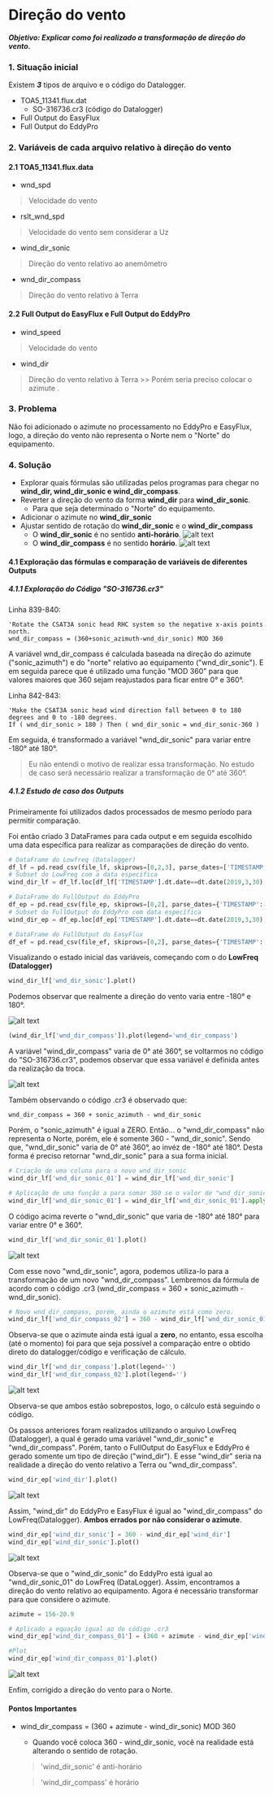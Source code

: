# Direção do vento

***Objetivo: Explicar como foi realizado a transformação de direção do vento.***

### 1. Situação inicial

Existem ***3*** tipos de arquivo e o código do Datalogger.
- TOA5_11341.flux.dat
    - SO-316736.cr3 (código do Datalogger)
- Full Output do EasyFlux
- Full Output do EddyPro

### 2. Variáveis de cada arquivo relativo à direção do vento

#### 2.1 TOA5_11341.flux.data
- wnd_spd
> Velocidade do vento
- rslt_wnd_spd
> Velocidade do vento sem considerar a Uz
- wind_dir_sonic
> Direção do vento relativo ao anemômetro
- wnd_dir_compass
> Direção do vento relativo à Terra

#### 2.2 Full Output do EasyFlux e Full Output do EddyPro
- wind_speed
> Velocidade do vento
- wind_dir
> Direção do vento relativo à Terra
    >> Porém seria preciso colocar o azimute .

### 3. Problema

Não foi adicionado o azimute no processamento no EddyPro e EasyFlux, logo, a direção do vento não representa o Norte nem o "Norte" do equipamento.

### 4. Solução

- Explorar quais fórmulas são utilizadas pelos programas para chegar no **wind_dir,  wind_dir_sonic e wind_dir_compass**.
- Reverter a direção do vento da forma **wind_dir** para **wind_dir_sonic**.
    - Para que seja determinado o "Norte" do equipamento.
- Adicionar o azimute no **wind_dir_sonic**
- Ajustar sentido de rotação do **wind_dir_sonic** e o **wind_dir_compass**
    - O **wind_dir_sonic** é no sentido **anti-horário**. ![alt text](./imgs/irgason_wnd_dir_sonic.PNG "documentação irgason sonic")
    - O **wind_dir_compass** é no sentido **horário**. ![alt text](./imgs/irgason_wnd_dir_compass.PNG "documentação irgason compass")

#### 4.1 Exploração das fórmulas e comparação de variáveis de diferentes Outputs

##### 4.1.1 Exploração do Código "SO-316736.cr3"

Linha 839-840:
```
'Rotate the CSAT3A sonic head RHC system so the negative x-axis points north.
wnd_dir_compass = (360+sonic_azimuth-wnd_dir_sonic) MOD 360
```
A variável wnd_dir_compass é calculada baseada na direção do azimute ("sonic_azimuth") e do "norte" relativo ao equipamento ("wnd_dir_sonic"). E em seguida parece que é utilizado uma função "MOD 360" para que valores maiores que 360 sejam reajustados para ficar entre 0° e 360°.

Linha 842-843:
```
'Make the CSAT3A sonic head wind direction fall between 0 to 180 degrees and 0 to -180 degrees.
If ( wnd_dir_sonic > 180 ) Then ( wnd_dir_sonic = wnd_dir_sonic-360 )
```
Em seguida, é transformado a variável "wnd_dir_sonic" para variar entre -180° até 180°.
> Eu não entendi o motivo de realizar essa transformação. No estudo de caso será necessário realizar a transformação de 0° até 360°.

##### 4.1.2 Estudo de caso dos Outputs

Primeiramente foi utilizados dados processados de mesmo período para permitir comparação.

Foi então criado 3 DataFrames para cada output e em seguida escolhido uma data específica para realizar as comparações de direção do vento.

```python
# DataFrame do Lowfreq (Datalogger)
df_lf = pd.read_csv(file_lf, skiprows=[0,2,3], parse_dates=['TIMESTAMP'])
# Subset do LowFreq com a data específica
wind_dir_lf = df_lf.loc[df_lf['TIMESTAMP'].dt.date==dt.date(2019,3,30), ['TIMESTAMP','wnd_dir_sonic','wnd_dir_compass','wnd_spd']].reset_index()

# DataFrame do FullOutput do EddyPro
df_ep = pd.read_csv(file_ep, skiprows=[0,2], parse_dates={'TIMESTAMP':['date','time']})
# Subset do FullOutput do EddyPro com data específica
wind_dir_ep = df_ep.loc[df_ep['TIMESTAMP'].dt.date==dt.date(2019,3,30), ['TIMESTAMP','wind_dir','wind_speed']].reset_index()

# DataFrame do FullOutput do EasyFlux
df_ef = pd.read_csv(file_ef, skiprows=[0,2], parse_dates={'TIMESTAMP':['date','time']})
```

Visualizando o estado inicial das variáveis, começando com o do **LowFreq (Datalogger)**

```python
wind_dir_lf['wnd_dir_sonic'].plot()
```
Podemos observar que realmente a direção do vento varia entre -180° e 180°.

![alt text](./imgs/lf_wnd_dir_sonic_inicial.PNG)

```python
(wind_dir_lf['wnd_dir_compass']).plot(legend='wnd_dir_compass')
```
A variável "wind_dir_compass" varia de 0° até 360°, se voltarmos no código do "SO-316736.cr3", podemos observar que essa variável é definida antes da realização da troca.

![alt text](./imgs/lf_wnd_dir_compass_inicial.PNG)


Também observando o código .cr3 é observado que:
```
wnd_dir_compass = 360 + sonic_azimuth - wnd_dir_sonic
```
Porém, o "sonic_azimuth" é igual a ZERO. Então... o "wnd_dir_compass" não representa o Norte, porém, ele é somente 360 - "wnd_dir_sonic". Sendo que, "wnd_dir_sonic" varia de 0° até 360°, ao invéz de -180° até 180°. Desta forma é preciso retornar "wnd_dir_sonic" para a sua forma inicial.

```python
# Criação de uma coluna para o novo wnd_dir_sonic
wind_dir_lf['wnd_dir_sonic_01'] = wind_dir_lf['wnd_dir_sonic']

# Aplicação de uma função a para somar 360 se o valor de "wnd_dir_sonic_01" ser menor que zero, e caso x seja maior que zero manter o valor
wind_dir_lf['wnd_dir_sonic_01'] = wind_dir_lf['wnd_dir_sonic_01'].apply(lambda x: x+360 if x<0 else x)
```
O código acima reverte o "wnd_dir_sonic" que varia de -180° até 180° para variar entre 0° e 360°.

```python
wind_dir_lf['wnd_dir_sonic_01'].plot()
```
![alt text](./imgs/lf_wnd_dir_sonic_alterado01.PNG)


Com esse novo "wnd_dir_sonic", agora, podemos utiliza-lo para a transformação de um novo "wnd_dir_compass". Lembremos da fórmula de acordo com o código .cr3 (wnd_dir_compass = 360 + sonic_azimuth - wnd_dir_sonic).


```python
# Novo wnd_dir_compass, porém, ainda o azimute está como zero.
wind_dir_lf['wnd_dir_compass_02'] = 360 - wind_dir_lf['wnd_dir_sonic_01']
```
Observa-se que o azimute ainda está igual a **zero**, no entanto, essa escolha (até o momento) foi para que seja possível a comparação entre o obtido direto do datalogger/código e verificação de cálculo.

```python
wind_dir_lf['wnd_dir_compass'].plot(legend='')
wind_dir_lf['wnd_dir_compass_02'].plot(legend='')
```
![alt text](./imgs/lf_wnd_dir_compass_comparacao.PNG)

Observa-se que ambos estão sobrepostos, logo, o cálculo está seguindo o código.

Os passos anteriores foram realizados utilizando o arquivo LowFreq (Datalogger), a qual é gerado uma variável "wnd_dir_sonic" e "wnd_dir_compass". Porém, tanto o FullOutput do EasyFlux e EddyPro é gerado somente um tipo de direção ("wind_dir"). E esse "wind_dir" seria na realidade a direção do vento relativo a Terra ou "wnd_dir_compass".


```python
wind_dir_ep['wind_dir'].plot()
```
![alt text](./imgs/ep_wind_dir_inicial.PNG)

Assim, "wind_dir" do EddyPro e EasyFlux é igual ao "wind_dir_compass" do LowFreq(Datalogger). **Ambos errados por não considerar o azimute**.

```python
wind_dir_ep['wind_dir_sonic'] = 360 - wind_dir_ep['wind_dir']
wind_dir_ep['wind_dir_sonic'].plot()
```
![alt text](./imgs/ep_wind_dir_sonic.PNG)

Observa-se que o "wind_dir_sonic" do EddyPro está igual ao "wnd_dir_sonic_01" do LowFreq (DataLogger). Assim, encontramos a direção do vento relativo ao equipamento. Agora é necessário transformar para que considere o azimute.


```python
azimute = 156-20.9

# Aplicado a equação igual ao do código .cr3
wind_dir_ep['wind_dir_compass_01'] = (360 + azimute - wind_dir_ep['wind_dir_sonic']).apply(lambda x: x-360 if x>=360 else x)

#Plot
wind_dir_ep['wind_dir_compass_01'].plot()
```

![alt text](./imgs/ep_wind_dir_compass.PNG)

Enfim, corrigido a direção do vento para o Norte.

#### Pontos Importantes
- wind_dir_compass = (360 + azimute - wind_dir_sonic) MOD 360
    - Quando você coloca 360 - wind_dir_sonic, você na realidade está alterando o sentido de rotação.
    > 'wind_dir_sonic' é anti-horário

    >  'wind_dir_compass' é horário
